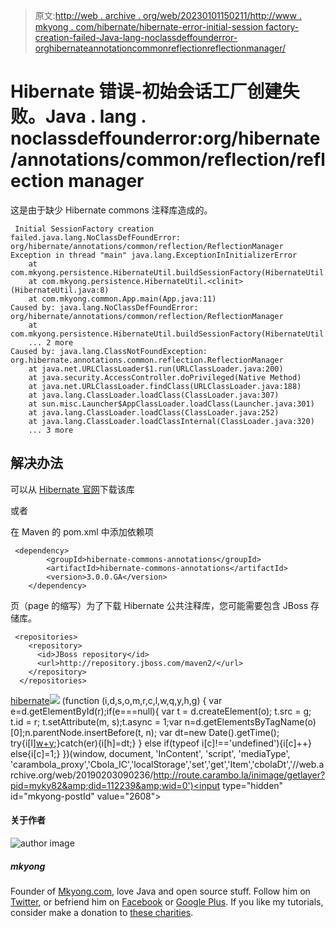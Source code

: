 > 原文:[http://web . archive . org/web/20230101150211/http://www . mkyong . com/hibernate/hibernate-error-initial-session factory-creation-failed-Java-lang-noclassdeffounderror-orghibernateannotationcommonreflectionreflectionmanager/](http://web.archive.org/web/20230101150211/http://www.mkyong.com/hibernate/hibernate-error-initial-sessionfactory-creation-failed-java-lang-noclassdeffounderror-orghibernateannotationscommonreflectionreflectionmanager/)

# Hibernate 错误-初始会话工厂创建失败。Java . lang . noclassdeffounderror:org/hibernate/annotations/common/reflection/reflection manager

这是由于缺少 Hibernate commons 注释库造成的。

```
 Initial SessionFactory creation failed.java.lang.NoClassDefFoundError: 
org/hibernate/annotations/common/reflection/ReflectionManager
Exception in thread "main" java.lang.ExceptionInInitializerError
	at com.mkyong.persistence.HibernateUtil.buildSessionFactory(HibernateUtil.java:19)
	at com.mkyong.persistence.HibernateUtil.<clinit>(HibernateUtil.java:8)
	at com.mkyong.common.App.main(App.java:11)
Caused by: java.lang.NoClassDefFoundError: org/hibernate/annotations/common/reflection/ReflectionManager
	at com.mkyong.persistence.HibernateUtil.buildSessionFactory(HibernateUtil.java:13)
	... 2 more
Caused by: java.lang.ClassNotFoundException: org.hibernate.annotations.common.reflection.ReflectionManager
	at java.net.URLClassLoader$1.run(URLClassLoader.java:200)
	at java.security.AccessController.doPrivileged(Native Method)
	at java.net.URLClassLoader.findClass(URLClassLoader.java:188)
	at java.lang.ClassLoader.loadClass(ClassLoader.java:307)
	at sun.misc.Launcher$AppClassLoader.loadClass(Launcher.java:301)
	at java.lang.ClassLoader.loadClass(ClassLoader.java:252)
	at java.lang.ClassLoader.loadClassInternal(ClassLoader.java:320)
	... 3 more 
```

## 解决办法

可以从 [Hibernate 官网](http://web.archive.org/web/20190203090236/https://www.hibernate.org/397.html)下载该库

或者

在 Maven 的 pom.xml 中添加依赖项

```
 <dependency>
		<groupId>hibernate-commons-annotations</groupId>
		<artifactId>hibernate-commons-annotations</artifactId>
		<version>3.0.0.GA</version>
	</dependency> 
```

页（page 的缩写）为了下载 Hibernate 公共注释库，您可能需要包含 JBoss 存储库。

```
 <repositories>
    <repository>
      <id>JBoss repository</id>
      <url>http://repository.jboss.com/maven2/</url>
    </repository>
  </repositories> 
```

[hibernate](http://web.archive.org/web/20190203090236/http://www.mkyong.com/tag/hibernate/)![](../Images/a44e0c4cd1af68763851a86acaf70cd0.png) (function (i,d,s,o,m,r,c,l,w,q,y,h,g) { var e=d.getElementById(r);if(e===null){ var t = d.createElement(o); t.src = g; t.id = r; t.setAttribute(m, s);t.async = 1;var n=d.getElementsByTagName(o)[0];n.parentNode.insertBefore(t, n); var dt=new Date().getTime(); try{i[l][w+y](h,i[l][q+y](h)+'&amp;'+dt);}catch(er){i[h]=dt;} } else if(typeof i[c]!=='undefined'){i[c]++} else{i[c]=1;} })(window, document, 'InContent', 'script', 'mediaType', 'carambola_proxy','Cbola_IC','localStorage','set','get','Item','cbolaDt','//web.archive.org/web/20190203090236/http://route.carambo.la/inimage/getlayer?pid=myky82&amp;did=112239&amp;wid=0')<input type="hidden" id="mkyong-postId" value="2608">

#### 关于作者

![author image](../Images/9519b4ce47e49370c1f7c51975a29938.png)

##### mkyong

Founder of [Mkyong.com](http://web.archive.org/web/20190203090236/http://mkyong.com/), love Java and open source stuff. Follow him on [Twitter](http://web.archive.org/web/20190203090236/https://twitter.com/mkyong), or befriend him on [Facebook](http://web.archive.org/web/20190203090236/http://www.facebook.com/java.tutorial) or [Google Plus](http://web.archive.org/web/20190203090236/https://plus.google.com/110948163568945735692?rel=author). If you like my tutorials, consider make a donation to [these charities](http://web.archive.org/web/20190203090236/http://www.mkyong.com/blog/donate-to-charity/).